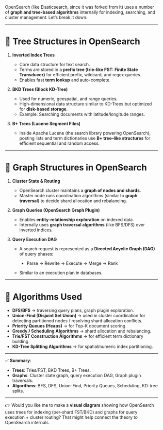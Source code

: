  OpenSearch (like Elasticsearch, since it was forked from it) uses a number of **graph and tree-based algorithms** internally for indexing, searching, and cluster management. Let’s break it down.

---

# 🔹 Tree Structures in OpenSearch

1. **Inverted Index Trees**

   * Core data structure for text search.
   * Terms are stored in a **prefix tree (trie-like FST: Finite State Transducer)** for efficient prefix, wildcard, and regex queries.
   * Enables fast **term lookup** and auto-complete.

2. **BKD Trees (Block KD-Tree)**

   * Used for numeric, geospatial, and range queries.
   * High-dimensional data structure similar to KD-Trees but optimized for **disk-based storage**.
   * Example: Searching documents with latitude/longitude ranges.

3. **B+ Trees (Lucene Segment Files)**

   * Inside Apache Lucene (the search library powering OpenSearch), posting lists and term dictionaries use **B+ tree–like structures** for efficient sequential and random access.

---

# 🔹 Graph Structures in OpenSearch

1. **Cluster State & Routing**

   * OpenSearch cluster maintains a **graph of nodes and shards**.
   * Master node runs coordination algorithms (similar to **graph traversal**) to decide shard allocation and rebalancing.

2. **Graph Queries (OpenSearch Graph Plugin)**

   * Enables **entity-relationship exploration** on indexed data.
   * Internally uses **graph traversal algorithms** (like BFS/DFS) over inverted indices.

3. **Query Execution DAG**

   * A search request is represented as a **Directed Acyclic Graph (DAG)** of query phases:

     * Parse → Rewrite → Execute → Merge → Rank
   * Similar to an execution plan in databases.

---

# 🔹 Algorithms Used

* **DFS/BFS** → traversing query plans, graph plugin exploration.
* **Union-Find (Disjoint Set Union)** → used in cluster coordination for detecting partitioned nodes / resolving shard allocation conflicts.
* **Priority Queues (Heaps)** → for Top-K document scoring.
* **Greedy / Scheduling Algorithms** → shard allocation and rebalancing.
* **Trie/FST Construction Algorithms** → for efficient term dictionary building.
* **KD-Tree Splitting Algorithms** → for spatial/numeric index partitioning.

---

✅ **Summary**:

* **Trees**: Tries/FST, BKD Trees, B+ Trees.
* **Graphs**: Cluster state graph, query execution DAG, Graph plugin traversals.
* **Algorithms**: BFS, DFS, Union-Find, Priority Queues, Scheduling, KD-tree splits.

---

👉 Would you like me to make a **visual diagram** showing how OpenSearch uses trees for indexing (per-shard FST/BKD) and graphs for query execution + cluster routing? That might help connect the theory to OpenSearch internals.
